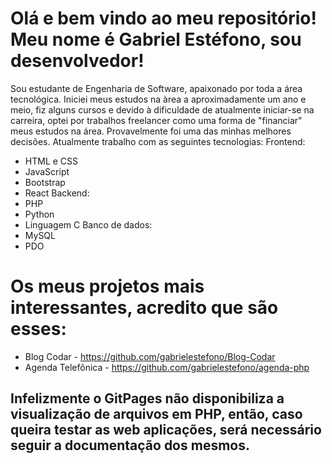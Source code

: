 # Olá e bem vindo ao meu repositório! Meu nome é Gabriel Estéfono, sou desenvolvedor!

Sou estudante de Engenharia de Software, apaixonado por toda a área tecnológica. Iniciei meus estudos na àrea a aproximadamente um ano e meio, fiz alguns cursos e devido à dificuldade de atualmente iniciar-se na carreira, optei por trabalhos freelancer como uma forma de "financiar" meus estudos na área. Provavelmente foi uma das minhas melhores decisões.
Atualmente trabalho com as seguintes tecnologias: 
Frontend:
  * HTML e CSS
  * JavaScript
  * Bootstrap
  * React
Backend:
  * PHP
  * Python
  * Linguagem C
Banco de dados:
  * MySQL
  * PDO
  
  
# Os meus projetos mais interessantes, acredito que são esses: 
  * Blog Codar - https://github.com/gabrielestefono/Blog-Codar
  * Agenda Telefônica - https://github.com/gabrielestefono/agenda-php
## Infelizmente o GitPages não disponibiliza a visualização de arquivos em PHP, então, caso queira testar as web aplicações, será necessário seguir a documentação dos mesmos.

